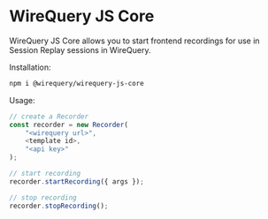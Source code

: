 # WireQuery JS Core

WireQuery JS Core allows you to start frontend recordings for use in Session Replay sessions in WireQuery.

Installation:
```bash
npm i @wirequery/wirequery-js-core
```

Usage:
```js
// create a Recorder
const recorder = new Recorder(
    "<wirequery url>",
    <template id>,
    "<api key>"
);

// start recording
recorder.startRecording({ args });

// stop recording
recorder.stopRecording();
```
